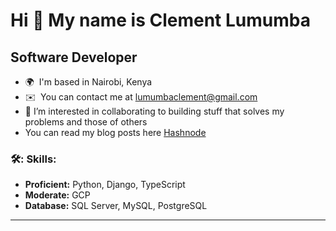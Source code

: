 Hi 👋 My name is Clement Lumumba
================================

Software Developer
------------------

* 🌍  I'm based in Nairobi, Kenya
* ✉️  You can contact me at [lumumbaclement@gmail.com](mailto:lumumbaclement@gmail.com)
* 👀 I’m interested in collaborating to building stuff that solves my problems and those of others
* You can read my blog posts here [Hashnode](https://clementlumumba.hashnode.dev/)

### 🛠️: Skills:
- **Proficient:** Python, Django, TypeScript
- **Moderate:** GCP
- **Database:** SQL Server, MySQL, PostgreSQL

---
<div>
</div>


</br>
